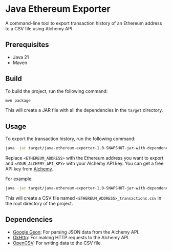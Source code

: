 # Java Ethereum Exporter

A command-line tool to export transaction history of an Ethereum address to a CSV file using Alchemy API.

## Prerequisites

- Java 21
- Maven

## Build

To build the project, run the following command:

```bash
mvn package
```

This will create a JAR file with all the dependencies in the `target` directory.

## Usage

To export the transaction history, run the following command:

```bash
java -jar target/java-ethereum-exporter-1.0-SNAPSHOT-jar-with-dependencies.jar <ETHEREUM_ADDRESS> <YOUR_ALCHEMY_API_KEY>
```

Replace `<ETHEREUM_ADDRESS>` with the Ethereum address you want to export and `<YOUR_ALCHEMY_API_KEY>` with your Alchemy API key. You can get a free API key from [Alchemy](https://www.alchemy.com/).

For example:

```bash
java -jar target/java-ethereum-exporter-1.0-SNAPSHOT-jar-with-dependencies.jar 0xa39b189482f984388a34460636fea9eb181ad1a6 <YOUR_ALCHEMY_API_KEY>
```

This will create a CSV file named `<ETHEREUM_ADDRESS>_transactions.csv` in the root directory of the project.

## Dependencies

- [Google Gson](https://github.com/google/gson): For parsing JSON data from the Alchemy API.
- [OkHttp](https://square.github.io/okhttp/): For making HTTP requests to the Alchemy API.
- [OpenCSV](http://opencsv.sourceforge.net/): For writing data to the CSV file.